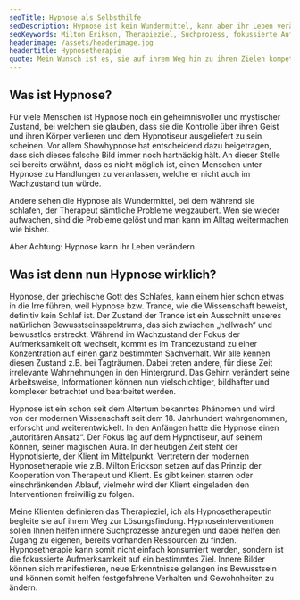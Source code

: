 ```yaml
---
seoTitle: Hypnose als Selbsthilfe
seoDescription: Hypnose ist kein Wundermittel, kann aber ihr Leben verändern.
seoKeywords: Milton Erikson, Therapieziel, Suchprozess, fokussierte Aufmerksamkeit, innere Bilder, neue Erkenntnisse, Unterbewusstsein, Unbewusstes, Gewohnheiten und Verhalten ändern
headerimage: /assets/headerimage.jpg
headertitle: Hypnosetherapie
quote: Mein Wunsch ist es, sie auf ihrem Weg hin zu ihren Zielen kompetent, empathisch und unterstützend begleiten zu dürfen.
---
```


## Was ist Hypnose?

Für viele Menschen ist Hypnose noch ein geheimnisvoller und mystischer Zustand, bei welchem sie glauben, dass sie die Kontrolle über ihren Geist und ihren Körper verlieren und dem Hypnotiseur ausgeliefert zu sein scheinen. Vor allem Showhypnose hat entscheidend dazu beigetragen, dass sich dieses falsche Bild immer noch hartnäckig hält. An dieser Stelle sei bereits erwähnt, dass es nicht möglich ist, einen Menschen unter Hypnose zu Handlungen zu veranlassen, welche er nicht auch im Wachzustand tun würde.

Andere sehen die Hypnose als Wundermittel, bei dem während sie schlafen, der Therapeut sämtliche Probleme wegzaubert. Wen sie wieder aufwachen, sind die Probleme gelöst und man kann im Alltag weitermachen wie bisher.

Aber Achtung: Hypnose kann ihr Leben verändern.

## Was ist denn nun Hypnose wirklich?

Hypnose, der griechische Gott des Schlafes, kann einem hier schon etwas in die Irre führen, weil Hypnose bzw. Trance, wie die Wissenschaft beweist, definitiv kein Schlaf ist. Der Zustand der Trance ist ein Ausschnitt unseres natürlichen Bewusstseinsspektrums, das sich zwischen „hellwach“ und bewusstlos erstreckt. Während im Wachzustand der Fokus der Aufmerksamkeit oft wechselt, kommt es im Trancezustand zu einer Konzentration auf einen ganz bestimmten Sachverhalt. Wir alle kennen diesen Zustand z.B. bei Tagträumen. Dabei treten andere, für diese Zeit irrelevante Wahrnehmungen in den Hintergrund. Das Gehirn verändert seine Arbeitsweise, Informationen können nun vielschichtiger, bildhafter und komplexer betrachtet und bearbeitet werden.

Hypnose ist ein schon seit dem Altertum bekanntes Phänomen und wird von der modernen Wissenschaft seit dem 18. Jahrhundert wahrgenommen, erforscht und weiterentwickelt. In den Anfängen hatte die Hypnose einen „autoritären Ansatz“. Der Fokus lag auf dem Hypnotiseur, auf seinem Können, seiner magischen Aura. In der heutigen Zeit steht der Hypnotisierte, der Klient im Mittelpunkt. Vertretern der modernen Hypnosetherapie wie z.B. Milton Erickson setzen auf das Prinzip der Kooperation von Therapeut und Klient. Es gibt keinen starren oder einschränkenden Ablauf, vielmehr wird der Klient eingeladen den Interventionen freiwillig zu folgen.

Meine Klienten definieren das Therapieziel, ich als Hypnosetherapeutin begleite sie auf ihrem Weg zur Lösungsfindung. Hypnoseinterventionen sollen Ihnen helfen innere Suchprozesse anzuregen und dabei helfen den Zugang zu eigenen, bereits vorhanden Ressourcen zu finden. Hypnosetherapie kann somit nicht einfach konsumiert werden, sondern ist die fokussierte Aufmerksamkeit auf ein bestimmtes Ziel. Innere Bilder können sich manifestieren, neue Erkenntnisse gelangen ins Bewusstsein und können somit helfen festgefahrene Verhalten und Gewohnheiten zu ändern.
